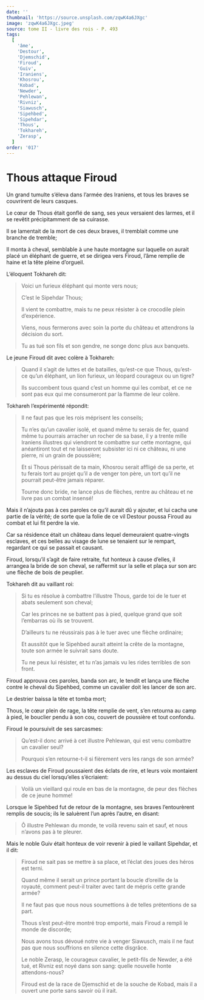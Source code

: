 ```yaml
---
date: ''
thumbnail: 'https://source.unsplash.com/zqwK4a6JXgc'
image: 'zqwK4a6JXgc.jpeg'
source: tome II - livre des rois - P. 493
tags:
  [
    'âme',
    'Destour',
    'Djemschid',
    'Firoud',
    'Guiv',
    'Iraniens',
    'Khosrou',
    'Kobad',
    'Newder',
    'Pehlewan',
    'Rivniz',
    'Siawusch',
    'Sipehbed',
    'Sipehdar',
    'Thous',
    'Tokhareh',
    'Zerasp',
  ]
order: '017'
---
```


# Thous attaque Firoud

Un grand tumulte s’éleva dans l’armée des Iraniens, et tous les braves se couvrirent de leurs casques.

Le cœur de Thous était gonflé de sang, ses yeux versaient des larmes, et il se revêtit précipitamment de sa cuirasse.

Il se lamentait de la mort de ces deux braves, il tremblait comme une branche de tremble;

Il monta à cheval, semblable à une haute montagne sur laquelle on aurait placé un éléphant de guerre, et se dirigea vers Firoud, l’âme remplie de haine et la tête pleine d’orgueil.

L’éloquent Tokhareh dit:

> Voici un furieux éléphant qui monte vers nous;
>
> C’est le Sipehdar Thous;
>
> Il vient te combattre, mais tu ne peux résister à ce crocodile plein d’expérience.
>
> Viens, nous fermerons avec soin la porte du château et attendrons la décision du sort.
>
> Tu as tué son fils et son gendre, ne songe donc plus aux banquets.

Le jeune Firoud dit avec colère à Tokhareh:

> Quand il s’agit de luttes et de batailles, qu’est-ce que Thous, qu’est-ce qu’un éléphant, un lion furieux, un léopard courageux ou un tigre?
>
> Ils succombent tous quand c’est un homme qui les combat, et ce ne sont pas eux qui me consumeront par la flamme de leur colère.

Tokhareh l’expérimenté répondit:

> Il ne faut pas que les rois méprisent les conseils;
>
> Tu n’es qu’un cavalier isolé, et quand même tu serais de fer, quand même tu pourrais arracher un rocher de sa base, il y a trente mille Iraniens illustres qui viendront te combattre sur cette montagne, qui anéantiront tout et ne laisseront subsister ici ni ce château, ni une pierre, ni un grain de poussière;
>
> Et si Thous périssait de ta main, Khosrou serait affligé de sa perte, et tu ferais tort au projet qu’il a de venger ton père, un tort qu’il ne pourrait peut-être jamais réparer.
>
> Tourne donc bride, ne lance plus de flèches, rentre au château et ne livre pas un combat insensé!

Mais il n’ajouta pas à ces paroles ce qu’il aurait dû y ajouter, et lui cacha une partie de la vérité; de sorte que la folie de ce vil Destour poussa Firoud au combat et lui fit perdre la vie.

Car sa résidence était un château dans lequel demeuraient quatre-vingts esclaves, et ces belles au visage de lune se tenaient sur le rempart, regardant ce qui se passait et causant.

Firoud, lorsqu’il s’agit de faire retraite, fut honteux à cause d’elles, il arrangea la bride de son cheval, se raffermit sur la selle et plaça sur son arc une flèche de bois de peuplier.

Tokhareh dit au vaillant roi:

> Si tu es résolue à combattre l’illustre Thous, garde toi de le tuer et abats seulement son cheval;
>
> Car les princes ne se battent pas à pied, quelque grand que soit l’embarras où ils se trouvent.
>
> D’ailleurs tu ne réussirais pas à le tuer avec une flèche ordinaire;
>
> Et aussitôt que le Sipehbed aurait atteint la crête de la montagne, toute son armée le suivrait sans doute.
>
> Tu ne peux lui résister, et tu n’as jamais vu les rides terribles de son front.

Firoud approuva ces paroles, banda son arc, le tendit et lança une flèche contre le cheval du Sipehbed, comme un cavalier doit les lancer de son arc.

Le destrier baissa la tête et tomba mort;

Thous, le cœur plein de rage, la tête remplie de vent, s’en retourna au camp à pied, le bouclier pendu à son cou, couvert de poussière et tout confondu.

Firoud le poursuivit de ses sarcasmes:

> Qu’est-il donc arrivé à cet illustre Pehlewan, qui est venu combattre un cavalier seul?
>
> Pourquoi s’en retourne-t-il si fièrement vers les rangs de son armée?

Les esclaves de Firoud poussaient des éclats de rire, et leurs voix montaient au dessus du ciel lorsqu’elles s’écriaient:

> Voilà un vieillard qui roule en bas de la montagne, de peur des flèches de ce jeune homme!

Lorsque le Sipehbed fut de retour de la montagne, ses braves l’entourèrent remplis de soucis; ils le saluèrent l’un après l’autre, en disant:

> Ô illustre Pehlewan du monde, te voilà revenu sain et sauf, et nous n’avons pas à te pleurer.

Mais le noble Guiv était honteux de voir revenir à pied le vaillant Sipehdar, et il dit:

> Firoud ne sait pas se mettre à sa place, et l’éclat des joues des héros est terni.
>
> Quand même il serait un prince portant la boucle d’oreille de la royauté, comment peut-il traiter avec tant de mépris cette grande armée?
>
> Il ne faut pas que nous nous soumettions à de telles prétentions de sa part.
>
> Thous s’est peut-être montré trop emporté, mais Firoud a rempli le monde de discorde;
>
> Nous avons tous dévoué notre vie à venger Siawusch, mais il ne faut pas que nous souffrions en silence cette disgrâce.
>
> Le noble Zerasp, le courageux cavalier, le petit-fils de Newder, a été tué, et Rivniz est noyé dans son sang: quelle nouvelle honte attendons-nous?
>
> Firoud est de la race de Djemschid et de la souche de Kobad, mais il a ouvert une porte sans savoir où il irait.
